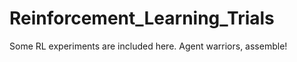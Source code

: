 # Reinforcement_Learning_Trials
Some RL experiments are included here.
Agent warriors, assemble!










